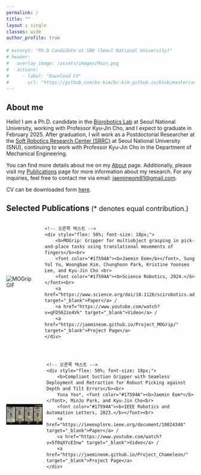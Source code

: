 ```yaml
---
permalink: /
title: ""
layout : single
classes: wide
author_profile: true

# excerpt: "Ph.D Candidate at SNU (Seoul National University)"
# header:
#   overlay_image: /assets/images/Main.png
#   actions:
#     - label: "Download CV"
#       url: "https://github.com/bc-kim/bc-kim.github.io/blob/master/assets/CV/ByungchulKim-CV.pdf"
---
```


## About me

Hello! I am a Ph.D. candidate in the [Biorobotics Lab][BRL_link] at Seoul National University, working with Professor Kyu-Jin Cho, and I expect to graduate in February 2025. After graduation, I will work as a Postdoctorial Researcher at the [Soft Robotics Research Center (SRRC)][SRRC_link] at Seoul National University (SNU), continuing to work with Professor Kyu-Jin Cho in the Department of Mechanical Engineering.

You can find more details about me on my [About][About_link] page. Additionally, please visit my [Publications][Publication_link] page for more information about my research. For any inquiries, feel free to contact me via email: [jaemineom81@gmail.com][Email].

CV can be downloaded form [here][cv_link].

[BRL_link]: https://www.biorobotics.snu.ac.kr/
[SRRC_link]: https://www.srrc.snu.ac.kr
[About_link]: /about/
[Publication_link]: /publications/
[Email]: mailto:jaemineom81@gmail.com
[cv_link]: https://github.com/JaeminEom/JaeminEom.github.io/blob/main/assets/CV/Jaemin_Eom_CV.pdf


## Selected Publications <span style="font-size:18px; font-weight:normal">(* denotes equal contribution.)</span>

<div style="display: flex; align-items: center; margin-bottom: 30px;">
    <!-- 왼쪽 GIF -->
    <div style="flex: 45%; margin-right: 2%;">
        <img src="assets/Home/MOGrip_Teaser.gif" alt="MOGrip GIF" style="width: 100%;">
    </div>

    <!-- 오른쪽 텍스트 -->
    <div style="flex: 50%; font-size: 18px;">
        <b>MOGrip: Gripper for multiobject grasping in pick-and-place tasks using translational movements of fingers</b><br>
        <font color="#17594A"><b>Jaemin Eom</b></font>, Sung Yol Yu, Woongbae Kim, Chunghoon Park, Kristine Yoonseo Lee, and Kyu-Jin Cho <br>
        <font color="#17594A"><b>Science Robotics, 2024.</b></font><br> 
        <a href="https://www.science.org/doi/10.1126/scirobotics.ado3939" target="_blank">Paper</a> / 
        <a href="https://www.youtube.com/watch?v=qFD562zo4Vk" target="_blank">Video</a> / 
        <a href="https://jaemineom.github.io/Project_MOGrip/" target="_blank">Project Page</a>
    </div>
</div>


<div style="display: flex; align-items: center; margin-bottom: 30px;">
    <!-- 왼쪽 GIF -->
    <div style="flex: 45%; margin-right: 2%;">
        <img src="assets/Home/Chameleon_Teaser.gif" alt="Chaemelon Gripper GIF" style="width: 100%;">
    </div>

    <!-- 오른쪽 텍스트 -->
    <div style="flex: 50%; font-size: 18px;">
        <b>Compliant Suction Gripper with Seamless Deployment and Retraction for Robust Picking against Depth and Tilt Errors</b><br>
        Yuna Yoo*, <font color="#17594A"><b>Jaemin Eom*</b></font>, MinJo Park, and Kyu-Jin Cho<br>
        <font color="#17594A"><b>IEEE Robotics and Automation Letters, 2023.</b></font><br> 
        <a href="https://ieeexplore.ieee.org/document/10024348" target="_blank">Paper</a> / 
        <a href="https://www.youtube.com/watch?v=5f0qXYcE3nw" target="_blank">Video</a> / 
        <a href="https://jaemineom.github.io/Project_Chameleon/" target="_blank">Project Page</a>
    </div>
</div>


[MOGrip Paper]: https://www.science.org/doi/10.1126/scirobotics.ado3939
[MOGrip Video]: https://www.youtube.com/watch?v=qFD562zo4Vk
[MOGrip Project Page]: https://jaemineom.github.io/Project_MOGrip/

[Chameleon Paper]: https://ieeexplore.ieee.org/document/10024348
[Chameleon Video]: https://www.youtube.com/watch?v=5f0qXYcE3nw
[Chameleon Project Page]: https://jaemineom.github.io/Project_Chameleon/

<!-- Hello! I am a Postdoctoral Researcher at the [MIT CSAIL][Lab_MIT_Link] working with Professor Daniela Rus, since Jan 2023. My current work at CSAIL is centered on the development of tendon-driven soft robots utilizing computational co-design framework. Before joining MIT, I was a Postdoctoral Researcher at [Soft Robotic Research Center (SRRC)][Lab_link] in Seoul National University (SNU), working with Professor Kyu-jin Cho (Department of Mechanical engineering, SNU). 

I believe the true allure of engineering is its ability to leverage technology to improve human lives. With this belief as my driving force, I am dedicated to developing assistive soft robots that can be used in the real world beyond the laboratory with my expertise that lies in three key areas: 1) under-actuation mechanisms, 2) tendon transmission, and 3) the design of soft robots. 

As a robot hardware designer, my primary focus revolves around answering the question: "What constitutes a good design for soft robot?" To address this question, I am currently directing my efforts towards developing: 1) a hybrid rigid-soft robot design approach, 2) a design framework that balances usability and functionality while minimizing the number of actuators required, and 3) a computational co-design approach.

I recognize that the successful development of practical assistive robots necessitates the convergence of multidisciplinary knowledge. Therefore, I am eagerly looking forward to collaborating with researchers from diverse fields to bring about these advancements.

You can check my detail informations on my [about][about_link] page; you can also find my bio [here][bio]. Further, please look for my [research][Research_link] page and [publication][publication_link] page for details of my research. For any inquires, you can reach me via email: [bckim@mit.edu][email].

CV can be downloaded from [here][cv_link]. 

[Lab_MIT_Link]: https://csail.mit.edu
[SRRC_link]: https://www.srrc.snu.ac.kr
[Research_link]: /research/
[publication_link]: /publications/
[Lab_link]: https://www.srrc.snu.ac.kr/
[about_link]: /about/
[cv_link]: https://github.com/bc-kim/bc-kim.github.io/blob/master/assets/CV/ByungchulKim-CV.pdf
[email]: mailto:bckim@mit.edu
[bio]: https://bc-kim.github.io/about/#bio -->
